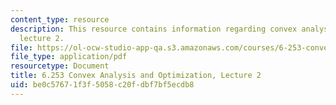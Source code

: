 ```yaml
---
content_type: resource
description: This resource contains information regarding convex analysis and optimization,
  lecture 2.
file: https://ol-ocw-studio-app-qa.s3.amazonaws.com/courses/6-253-convex-analysis-and-optimization-spring-2012/be0c57671f3f5058c20fdbf7bf5ecdb8_MIT6_253S12_lec02.pdf
file_type: application/pdf
resourcetype: Document
title: 6.253 Convex Analysis and Optimization, Lecture 2
uid: be0c5767-1f3f-5058-c20f-dbf7bf5ecdb8
---
```

